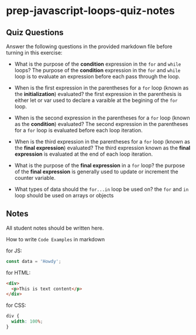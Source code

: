 # prep-javascript-loops-quiz-notes

## Quiz Questions

Answer the following questions in the provided markdown file before turning in this exercise:

- What is the purpose of the **condition** expression in the `for` and `while` loops?
  The purpose of the **condition** expression in the `for` and `while` loop is to evaluate an expression before each pass through the loop.

- When is the first expression in the parentheses for a `for` loop (known as the **initialization**) evaluated?
  the first expression in the parenthesis is either let or var used to declare a varaible at the begining of the `for` loop.

- When is the second expression in the parentheses for a `for` loop (known as the **condition**) evaluated?
  The second expression in the parentheses for a `for` loop is evaluated before each loop iteration.

- When is the third expression in the parentheses for a `for` loop (known as the **final expression**) evaluated?
  The third expression known as the **final expression** is evaluated at the end of each loop iteration.

- What is the purpose of the **final expression** in a `for` loop?
  the purpose of the **final expression** is generally used to update or increment the counter variable.

- What types of data should the `for...in` loop be used on?
  the `for` and `in` loop should be used on arrays or objects

## Notes

All student notes should be written here.

How to write `Code Examples` in markdown

for JS:

```javascript
const data = 'Howdy';
```

for HTML:

```html
<div>
  <p>This is text content</p>
</div>
```

for CSS:

```css
div {
  width: 100%;
}
```
